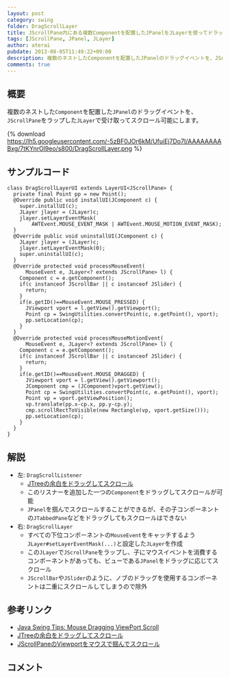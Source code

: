 ```yaml
---
layout: post
category: swing
folder: DragScrollLayer
title: JScrollPane内にある複数Componentを配置したJPanelをJLayerを使ってドラッグスクロール
tags: [JScrollPane, JPanel, JLayer]
author: aterai
pubdate: 2013-08-05T11:49:22+09:00
description: 複数のネストしたComponentを配置したJPanelのドラッグイベントを、JScrollPaneをラップしたJLayerで受け取ってスクロール可能にします。
comments: true
---
```

## 概要
複数のネストした`Component`を配置した`JPanel`のドラッグイベントを、`JScrollPane`をラップした`JLayer`で受け取ってスクロール可能にします。

{% download https://lh5.googleusercontent.com/-5zBF0JOr6kM/UfuiEj7Do7I/AAAAAAAABxg/7tKYnrOl9eo/s800/DragScrollLayer.png %}

## サンプルコード
<pre class="prettyprint"><code>class DragScrollLayerUI extends LayerUI&lt;JScrollPane&gt; {
  private final Point pp = new Point();
  @Override public void installUI(JComponent c) {
    super.installUI(c);
    JLayer jlayer = (JLayer)c;
    jlayer.setLayerEventMask(
        AWTEvent.MOUSE_EVENT_MASK | AWTEvent.MOUSE_MOTION_EVENT_MASK);
  }
  @Override public void uninstallUI(JComponent c) {
    JLayer jlayer = (JLayer)c;
    jlayer.setLayerEventMask(0);
    super.uninstallUI(c);
  }
  @Override protected void processMouseEvent(
      MouseEvent e, JLayer&lt;? extends JScrollPane&gt; l) {
    Component c = e.getComponent();
    if(c instanceof JScrollBar || c instanceof JSlider) {
      return;
    }
    if(e.getID()==MouseEvent.MOUSE_PRESSED) {
      JViewport vport = l.getView().getViewport();
      Point cp = SwingUtilities.convertPoint(c, e.getPoint(), vport);
      pp.setLocation(cp);
    }
  }
  @Override protected void processMouseMotionEvent(
      MouseEvent e, JLayer&lt;? extends JScrollPane&gt; l) {
    Component c = e.getComponent();
    if(c instanceof JScrollBar || c instanceof JSlider) {
      return;
    }
    if(e.getID()==MouseEvent.MOUSE_DRAGGED) {
      JViewport vport = l.getView().getViewport();
      JComponent cmp = (JComponent)vport.getView();
      Point cp = SwingUtilities.convertPoint(c, e.getPoint(), vport);
      Point vp = vport.getViewPosition();
      vp.translate(pp.x-cp.x, pp.y-cp.y);
      cmp.scrollRectToVisible(new Rectangle(vp, vport.getSize()));
      pp.setLocation(cp);
    }
  }
}
</code></pre>

## 解説
- 左: `DragScrollListener`
    - [JTreeの余白をドラッグしてスクロール](http://ateraimemo.com/Swing/TreeDragScroll.html)
    - このリスナーを追加した一つの`Component`をドラッグしてスクロールが可能
    - `JPanel`を掴んでスクロールすることができるが、その子コンポーネントの`JTabbedPane`などをドラッグしてもスクロールはできない
- 右: `DragScrollLayer`
    - すべての下位コンポーネントの`MouseEvent`をキャッチするよう`JLayer#setLayerEventMask(...)`と設定した`JLayer`を作成
    - この`JLayer`で`JScrollPane`をラップし、子にマウスイベントを消費するコンポーネントがあっても、ビューである`JPanel`をドラッグに応じてスクロール
    - `JScrollBar`や`JSlider`のように、ノブのドラッグを使用するコンポーネントは二重にスクロールしてしまうので除外

<!-- dummy comment line for breaking list -->

## 参考リンク
- [Java Swing Tips: Mouse Dragging ViewPort Scroll](http://java-swing-tips.blogspot.com/2009/03/mouse-dragging-viewport-scroll.html)
- [JTreeの余白をドラッグしてスクロール](http://ateraimemo.com/Swing/TreeDragScroll.html)
- [JScrollPaneのViewportをマウスで掴んでスクロール](http://ateraimemo.com/Swing/HandScroll.html)

<!-- dummy comment line for breaking list -->

## コメント

